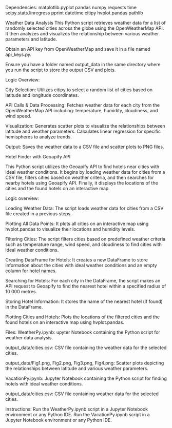 Dependencies:
matplotlib.pyplot
pandas
numpy
requests
time
scipy.stats.linregress
pprint
datetime
citipy
hvplot.pandas
pathlib



Weather Data Analysis
This Python script retrieves weather data for a list of randomly selected cities across the globe using the OpenWeatherMap API. It then analyzes and visualizes the relationship between various weather parameters and latitude.

Obtain an API key from OpenWeatherMap and save it in a file named api_keys.py.

Ensure you have a folder named output_data in the same directory where you run the script to store the output CSV and plots.

Logic Overview:

City Selection: 
Utilizes citipy to select a random list of cities based on latitude and longitude coordinates.

API Calls & Data Processing: 
Fetches weather data for each city from the OpenWeatherMap API including:
temperature, humidity, cloudiness, and wind speed.

Visualization: 
Generates scatter plots to visualize the relationships between latitude and weather parameters. 
Calculates linear regression for specific hemispheres to analyze trends.

Output: 
Saves the weather data to a CSV file and scatter plots to PNG files.





Hotel Finder with Geoapify API

This Python script utilizes the Geoapify API to find hotels near cities with ideal weather conditions. It begins by loading weather data for cities from a CSV file, filters cities based on weather criteria, and then searches for nearby hotels using Geoapify API. Finally, it displays the locations of the cities and the found hotels on an interactive map.

Logic overview:

Loading Weather Data: 
The script loads weather data for cities from a CSV file created in a previous steps.

Plotting All Data Points: 
It plots all cities on an interactive map using hvplot.pandas to visualize their locations and humidity levels.

Filtering Cities: 
The script filters cities based on predefined weather criteria such as temperature range, wind speed, and cloudiness to find cities with ideal weather conditions.


Creating DataFrame for Hotels: 
It creates a new DataFrame to store information about the cities with ideal weather conditions and an empty column for hotel names.

Searching for Hotels: 
For each city in the DataFrame, the script makes an API request to Geoapify to find the nearest hotel within a specified radius of 10 000 metres.

Storing Hotel Information: 
It stores the name of the nearest hotel (if found) in the DataFrame.

Plotting Cities and Hotels: 
Plots the locations of the filtered cities and the found hotels on an interactive map using hvplot.pandas.




Files:
WeatherPy.ipynb:
upyter Notebook containing the Python script for weather data analysis.

output_data/cities.csv: 
CSV file containing the weather data for the selected cities.

output_data/Fig1.png, Fig2.png, Fig3.png, Fig4.png: 
Scatter plots depicting the relationships between latitude and various weather parameters.

VacationPy.ipynb: 
Jupyter Notebook containing the Python script for finding hotels with ideal weather conditions.

output_data/cities.csv: 
CSV file containing weather data for the selected cities.



Instructions:
Run the WeatherPy.ipynb script in a Jupyter Notebook environment or any Python IDE.
Run the VacationPy.ipynb script in a Jupyter Notebook environment or any Python IDE.

